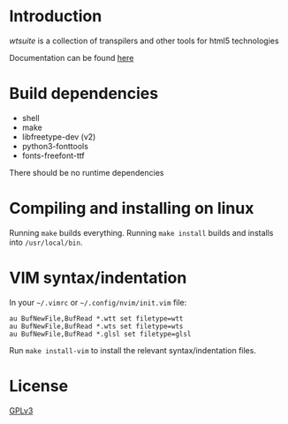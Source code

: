 # Introduction
*wtsuite* is a collection of transpilers and other tools for html5 technologies

Documentation can be found [here](https://computeportal.github.io/wtsuite-doc)

# Build dependencies
* shell
* make
* libfreetype-dev (v2)
* python3-fonttools
* fonts-freefont-ttf

There should be no runtime dependencies

# Compiling and installing on linux
Running `make` builds everything.
Running `make install` builds and installs into `/usr/local/bin`.

# VIM syntax/indentation
In your `~/.vimrc` or `~/.config/nvim/init.vim` file:

```
au BufNewFile,BufRead *.wtt set filetype=wtt
au BufNewFile,BufRead *.wts set filetype=wts
au BufNewFile,BufRead *.glsl set filetype=glsl
```

Run `make install-vim` to install the relevant syntax/indentation files.

# License
[GPLv3](./LICENSE.txt)
